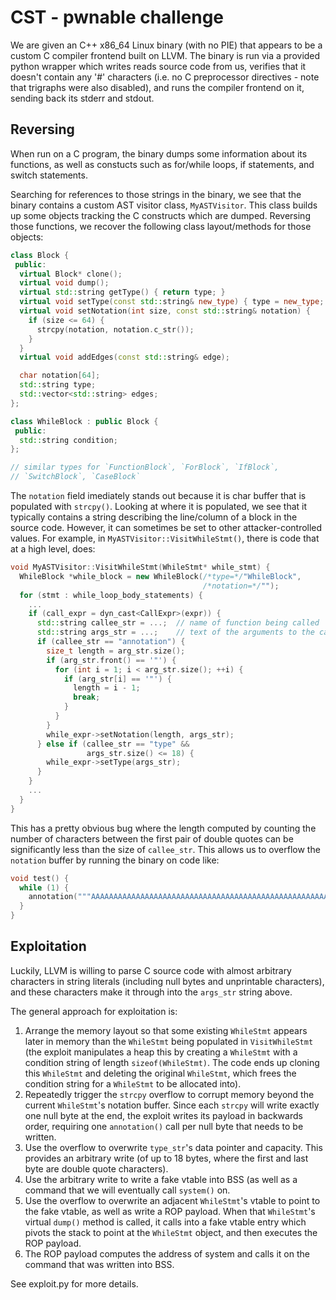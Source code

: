 # CST - pwnable challenge

We are given an C++ x86\_64 Linux binary (with no PIE) that appears to
be a custom C compiler frontend built on LLVM. The binary is run via a
provided python wrapper which writes reads source code from us, verifies
that it doesn't contain any '#' characters (i.e. no C preprocessor
directives - note that trigraphs were also disabled), and runs the
compiler frontend on it, sending back its stderr and stdout.

## Reversing

When run on a C program, the binary dumps some information about its
functions, as well as constucts such as for/while loops, if statements,
and switch statements.

Searching for references to those strings in the binary, we see that the
binary contains a custom AST visitor class, `MyASTVisitor`. This class
builds up some objects tracking the C constructs which are dumped.
Reversing those functions, we recover the following class layout/methods
for those objects:

```cpp
class Block {
 public:
  virtual Block* clone();
  virtual void dump();
  virtual std::string getType() { return type; }
  virtual void setType(const std::string& new_type) { type = new_type; }
  virtual void setNotation(int size, const std::string& notation) {
    if (size <= 64) {
      strcpy(notation, notation.c_str());
    }
  }
  virtual void addEdges(const std::string& edge);

  char notation[64];
  std::string type;
  std::vector<std::string> edges;
};

class WhileBlock : public Block {
 public:
  std::string condition;
};

// similar types for `FunctionBlock`, `ForBlock`, `IfBlock`,
// `SwitchBlock`, `CaseBlock`

```

The `notation` field imediately stands out because it is char buffer
that is populated with `strcpy()`. Looking at where it is populated, we
see that it typically contains a string describing the line/column of a
block in the source code. However, it can sometimes be set to other
attacker-controlled values. For example, in
`MyASTVisitor::VisitWhileStmt()`, there is code that at a high level,
does:

```cpp
void MyASTVisitor::VisitWhileStmt(WhileStmt* while_stmt) {
  WhileBlock *while_block = new WhileBlock(/*type=*/"WhileBlock",
                                           /*notation=*/"");
  for (stmt : while_loop_body_statements) {
    ...
    if (call_expr = dyn_cast<CallExpr>(expr)) {
      std::string callee_str = ...;  // name of function being called
      std::string args_str = ...;    // text of the arguments to the call
      if (callee_str == "annotation") {
        size_t length = arg_str.size();
        if (arg_str.front() == '"') {
          for (int i = 1; i < arg_str.size(); ++i) {
            if (arg_str[i] == '"') {
              length = i - 1;
              break;
            }
          }
        }
        while_expr->setNotation(length, args_str);
      } else if (callee_str == "type" &&
                 args_str.size() <= 18) {
        while_expr->setType(args_str);
      }
    }
    ...
  }
}
```

This has a pretty obvious bug where the length computed by counting the
number of characters between the first pair of double quotes can be
significantly less than the size of `callee_str`. This allows us to
overflow the `notation` buffer by running the binary on code like:
```c
void test() {
  while (1) {
    annotation("""AAAAAAAAAAAAAAAAAAAAAAAAAAAAAAAAAAAAAAAAAAAAAAAAAAAAAAAAAAAAAAAAAAAAAAAA");
  }
}
```

## Exploitation

Luckily, LLVM is willing to parse C source code with almost arbitrary
characters in string literals (including null bytes and unprintable
characters), and these characters make it through into the `args_str`
string above.

The general approach for exploitation is:
1. Arrange the memory layout so that some existing `WhileStmt` appears
   later in memory than the `WhileStmt` being populated in
   `VisitWhileStmt` (the exploit manipulates a heap this by creating a
   `WhileStmt` with a condition string of length `sizeof(WhileStmt)`.
   The code ends up cloning this `WhileStmt` and deleting the original
   `WhileStmt`, which frees the condition string for a `WhileStmt` to be
   allocated into).
2. Repeatedly trigger the `strcpy` overflow to corrupt memory beyond the
   current `WhileStmt`'s notation buffer. Since each `strcpy` will write
   exactly one null byte at the end, the exploit writes its payload in
   backwards order, requiring one `annotation()` call per null byte that
   needs to be written.
3. Use the overflow to overwrite `type_str`'s data pointer and capacity.
   This provides an arbitrary write (of up to 18 bytes, where the first
   and last byte are double quote characters).
4. Use the arbitrary write to write a fake vtable into BSS (as well as a
   command that we will eventually call `system()` on.
5. Use the overflow to overwrite an adjacent `WhileStmt`'s vtable to
   point to the fake vtable, as well as write a ROP payload. When that
   `WhileStmt`'s virtual `dump()` method is called, it calls into a fake
   vtable entry which pivots the stack to point at the `WhileStmt`
   object, and then executes the ROP payload.
6. The ROP payload computes the address of system and calls it on the
   command that was written into BSS.

See exploit.py for more details.
